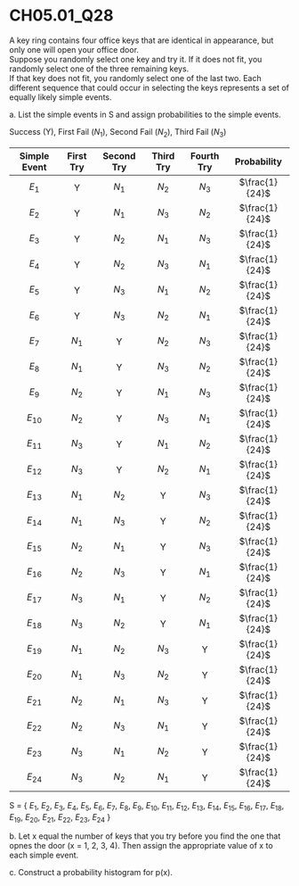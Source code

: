 # CH05.01_Q28 #

A key ring contains four office keys that are identical in appearance, but only one will open your office door.							
Suppose you randomly select one key and try it. If it does not fit, you randomly select one of the three remaining keys.							
If that key does not fit, you randomly select one of the last two. Each different sequence that could occur in selecting the keys represents a set of equally likely simple events.							
							
a. List the simple events in S and assign probabilities to the simple events.						

Success (Y), First Fail ($N_{1}$), Second Fail ($N_{2}$), Third Fail ($N_{3}$)

| Simple Event | First Try | Second Try | Third Try | Fourth Try | Probability |
|:------------:|:---------:|:----------:|:---------:|:----------:|:-----------:|
| $E_{1}$      | Y         | $N_{1}$    | $N_{2}$   | $N_{3}$    | $\frac{1}{24}$ |
| $E_{2}$      | Y         | $N_{1}$    | $N_{3}$   | $N_{2}$    | $\frac{1}{24}$ |
| $E_{3}$      | Y         | $N_{2}$    | $N_{1}$   | $N_{3}$    | $\frac{1}{24}$ |
| $E_{4}$      | Y         | $N_{2}$    | $N_{3}$   | $N_{1}$    | $\frac{1}{24}$ |
| $E_{5}$      | Y         | $N_{3}$    | $N_{1}$   | $N_{2}$    | $\frac{1}{24}$ |
| $E_{6}$      | Y         | $N_{3}$    | $N_{2}$   | $N_{1}$    | $\frac{1}{24}$ |
| $E_{7}$      | $N_{1}$   | Y          | $N_{2}$   | $N_{3}$    | $\frac{1}{24}$ |
| $E_{8}$      | $N_{1}$   | Y          | $N_{3}$   | $N_{2}$    | $\frac{1}{24}$ |
| $E_{9}$      | $N_{2}$   | Y          | $N_{1}$   | $N_{3}$    | $\frac{1}{24}$ |
| $E_{10}$     | $N_{2}$   | Y          | $N_{3}$   | $N_{1}$    | $\frac{1}{24}$ |
| $E_{11}$     | $N_{3}$   | Y          | $N_{1}$   | $N_{2}$    | $\frac{1}{24}$ |
| $E_{12}$     | $N_{3}$   | Y          | $N_{2}$   | $N_{1}$    | $\frac{1}{24}$ |
| $E_{13}$     | $N_{1}$   | $N_{2}$    | Y         | $N_{3}$    | $\frac{1}{24}$ |
| $E_{14}$     | $N_{1}$   | $N_{3}$    | Y         | $N_{2}$    | $\frac{1}{24}$ |
| $E_{15}$     | $N_{2}$   | $N_{1}$    | Y         | $N_{3}$    | $\frac{1}{24}$ |
| $E_{16}$     | $N_{2}$   | $N_{3}$    | Y         | $N_{1}$    | $\frac{1}{24}$ |
| $E_{17}$     | $N_{3}$   | $N_{1}$    | Y         | $N_{2}$    | $\frac{1}{24}$ |
| $E_{18}$     | $N_{3}$   | $N_{2}$    | Y         | $N_{1}$    | $\frac{1}{24}$ |
| $E_{19}$     | $N_{1}$   | $N_{2}$    | $N_{3}$   | Y          | $\frac{1}{24}$ |
| $E_{20}$     | $N_{1}$   | $N_{3}$    | $N_{2}$   | Y          | $\frac{1}{24}$ |
| $E_{21}$     | $N_{2}$   | $N_{1}$    | $N_{3}$   | Y          | $\frac{1}{24}$ |
| $E_{22}$     | $N_{2}$   | $N_{3}$    | $N_{1}$   | Y          | $\frac{1}{24}$ |
| $E_{23}$     | $N_{3}$   | $N_{1}$    | $N_{2}$   | Y          | $\frac{1}{24}$ |
| $E_{24}$     | $N_{3}$   | $N_{2}$    | $N_{1}$   | Y          | $\frac{1}{24}$ |

S = { $E_{1}$, $E_{2}$, $E_{3}$, $E_{4}$, $E_{5}$, $E_{6}$, $E_{7}$, $E_{8}$, $E_{9}$, $E_{10}$, $E_{11}$, $E_{12}$, $E_{13}$, $E_{14}$, $E_{15}$, $E_{16}$, $E_{17}$, $E_{18}$, $E_{19}$, $E_{20}$, $E_{21}$, $E_{22}$, $E_{23}$, $E_{24}$ }







b. Let x equal the number of keys that you try before you find the one that opnes the door (x = 1, 2, 3, 4).
Then assign the appropriate value of x to each simple event.



c. Construct a probability histogram for p(x).








